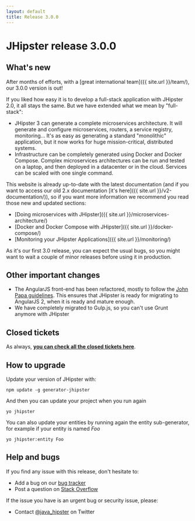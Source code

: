 ```yaml
---
layout: default
title: Release 3.0.0
---
```


JHipster release 3.0.0
==================

What's new
----------

After months of efforts, with a [great international team]({{ site.url }}/team/), our 3.0.0 version is out!

If you liked how easy it is to develop a full-stack application with JHipster 2.0, it all stays the same. But we have extended what we mean by "full-stack":

- JHipster 3 can generate a complete microservices architecture. It will generate and configure microservices, routers, a service registry, monitoring... It's as easy as generating a standard "monolithic" application, but it now works for huge mission-critical, distributed systems.
- Infrastructure can be completely generated using Docker and Docker Compose. Complex microservices architectures can be run and tested on a laptop, and then deployed in a datacenter or in the cloud. Services can be scaled with one single command.

This website is already up-to-date with the latest documentation (and if you want to access our old 2.x documentation [it's here]({{ site.url }}/v2-documentation/)), so if you want more information we recommend you read those new and updated sections:

- [Doing microservices with JHipster]({{ site.url }}/microservices-architecture/)
- [Docker and Docker Compose with JHipster]({{ site.url }}/docker-compose/)
- [Monitoring your JHipster Applications]({{ site.url }}/monitoring/)

As it's our first 3.0 release, you can expect the usual bugs, so you might want to wait a couple of minor releases before using it in production.

Other important changes
------------

- The AngularJS front-end has been refactored, mostly to follow the [John Papa guidelines](https://github.com/johnpapa/angular-styleguide/blob/master/a1/README.md). This ensures that JHipster is ready for migrating to AngularJS 2, when it is ready and mature enough.
- We have completely migrated to Gulp.js, so you can't use Grunt anymore with JHipster

Closed tickets
------------

As always, __[you can check all the closed tickets here](https://github.com/jhipster/generator-jhipster/issues?q=milestone%3A3.0.0+is%3Aclosed)__.

How to upgrade
------------

Update your version of JHipster with:

```
npm update -g generator-jhipster
```

And then you can update your project when you run again

```
yo jhipster
```

You can also update your entities by running again the entity sub-generator, for example if your entity is named _Foo_

```
yo jhipster:entity Foo
```

Help and bugs
--------------

If you find any issue with this release, don't hesitate to:

- Add a bug on our [bug tracker](https://github.com/jhipster/generator-jhipster/issues?state=open)
- Post a question on [Stack Overflow](http://stackoverflow.com/tags/jhipster/info)

If the issue you have is an urgent bug or security issue, please:

- Contact [@java_hipster](https://twitter.com/java_hipster) on Twitter
